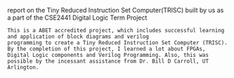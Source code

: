 report on the Tiny Reduced Instruction Set Computer(TRISC) built by us as a part of the CSE2441 Digital Logic Term Project

    This is a ABET accredited project, which includes successful learning and application of block diagrams and verilog
    programming to create a Tiny Reduced Instruction Set Computer (TRISC). By the completion of this project, I learned a lot about FPGAs, 
    Digital Logic components and Verilog Programming. Also, this was possible by the incessant assistance from Dr. Bill D Carroll, UT Arlington.
    
